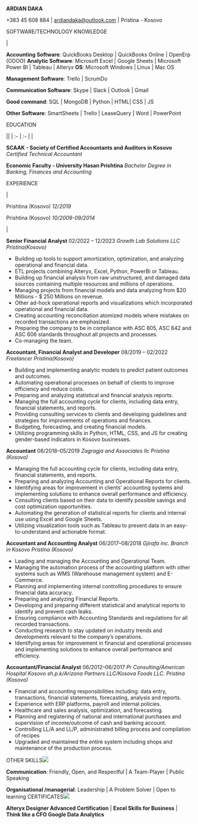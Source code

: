 ﻿**ARDIAN DAKA**

+383 45 608 884 | ardiandaka@outlook.com | Pristina - Kosovo

SOFTWARE/TECHNOLOGY KNOWLEDGE

|<p>**Accounting Software**: QuickBooks Desktop | QuickBooks Online | OpenErp (ODOO) **Analytic Software**: Microsoft Excel | Google Sheets | Microsoft Power BI | Tableau | Alteryx **OS**: Microsoft Windows | Linux | Mac OS</p><p>**Management Software**: Trello | ScrumDo</p><p>**Communication Software**: Skype | Slack | Outlook | Gmail</p><p>**Good command**: SQL | MongoDB | Python | HTML| CSS | JS</p><p>**Other Software**: SmartSheets | Trello | LeaseQuery | Word | PowerPoint</p><p>EDUCATION</p>||
| :- | :- |
|<p>**SCAAK - Society of Certified Accountants and Auditors in Kosovo** *Certified Technical Accountant*</p><p>**Economic Faculty - University Hasan Prishtina** *Bachelor Degree in Banking, Finances and Accounting*</p><p>EXPERIENCE</p>|<p>Prishtina (Kosovo) *12/2019*</p><p>Prishtina (Kosovo) *10/2009-09/2014*</p>|

**Senior Financial Analyst** 02/2022 – 12/2023 *Growth Lab Solutions LLC Pristina(Kosovo)*

- Building up tools to support amortization, optimization, and analyzing operational and financial data.
- ETL projects combining Alteryx, Excel, Python, PowerBi or Tableau.
- Building up financial analysis from raw unstructured, and damaged data sources containing multiple resources and millions of operations.
- Managing projects from financial models and data analyzing from $20 Millions - $ 250 Millions on revenue.
- Other ad-hock operational reports and visualizations which incorporated operational and financial data.
- Creating accounting reconciliation atomized models where mistakes on recorded transactions are emphasized.
- Preparing the company to be in compliance with ASC 805, ASC 842 and ASC 606 standards throughout all projects and processes.
- Co-managing the team.

**Accountant, Financial Analyst and Developer** 08/2019 – 02/2022 *Freelancer Pristina(Kosovo)*

- Building and implementing analytic models to predict patient outcomes and outcomes.
- Automating operational processes on behalf of clients to improve efficiency and reduce costs.
- Preparing and analyzing statistical and financial analysis reports.
- Managing the full accounting cycle for clients, including data entry, financial statements, and reports.
- Providing consulting services to clients and developing guidelines and strategies for improvements of operations and finances.
- Budgeting, forecasting, and creating financial models.
- Utilizing programming skills in Python, HTML, CSS, and JS for creating gender-based indicators in Kosovo businesses.

**Accountant** 08/2018–05/2019 *Zagragja and Associates llc Pristina (Kosovo)*

- Managing the full accounting cycle for clients, including data entry, financial statements, and reports.
- Preparing and analyzing Accounting and Operational Reports for clients.
- Identifying areas for improvement in clients’ accounting systems and implementing solutions to enhance overall performance and efficiency.
- Consulting clients based on their data to identify possible savings and cost optimization opportunities.
- Automating the generation of statistical reports for clients and internal use using Excel and Google Sheets.
- Utilizing visualization tools such as Tableau to present data in an easy-to-understand and actionable format.

**Accountant and Accounting Analyst** 06/2017–08/2018 *Gjirafa inc. Branch in Kosovo Pristina (Kosovo)*

- Leading and managing the Accounting and Operational Team.
- Managing the automation process of the accounting platform with other systems such as WMS (Warehouse management system) and E-Commerce.
- Planning and implementing internal controlling procedures to ensure financial data accuracy.
- Preparing and analyzing Financial Reports.
- Developing and preparing different statistical and analytical reports to identify and prevent cash leaks.
- Ensuring compliance with Accounting Standards and regulations for all recorded transactions.
- Conducting research to stay updated on industry trends and developments relevant to the company’s operations.
- Identifying areas for improvement in financial and operational processes and implementing solutions to enhance overall performance and efficiency.

**Accountant/Financial Analyst** 06/2012–06/2017 *Pr Consulting/American Hospital Kosovo sh.p.k/Arizona Partners LLC/Kosova Foods LLC. Pristina (Kosovo)*

- Financial and accounting responsibilities including: data entry, transactions, financial statements, forecasting, analysis and reports.
- Experience with ERP platforms, payroll and internal policies.
- Healthcare and sales analysis, optimization, and forecasting.
- Planning and registering of national and international purchases and supervision of income/outcome of cash and banking account.
- Controlling LL/A and LL/P, administrated billing process and compilation of recipes
- Upgraded and maintained the entire system including shops and maintenance of the production process.

OTHER SKILLS![](Aspose.Words.91cbc3a0-3ad1-4227-b069-70b163c0a8dd.001.png)

**Communication**: Friendly, Open, and Respectful | A Team-Player | Public Speaking

**Organisational /managerial**: Leadership | A Problem Solver | Open to learning CERTIFICATES![](Aspose.Words.91cbc3a0-3ad1-4227-b069-70b163c0a8dd.002.png)

**Alteryx Designer Advanced Certification** | **Excel Skills for Business** | **Think like a CFO Google Data Analytics**
